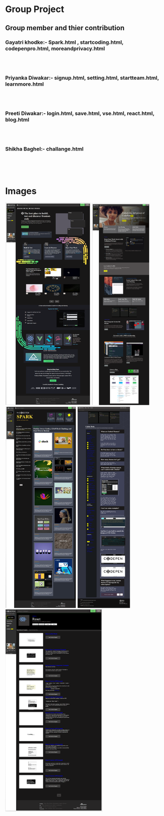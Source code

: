 <h1>Group Project</h1>
<h2>Group member and thier contribution</h2>
<h3>Gayatri khodke:- Spark.html , startcoding.html, codepenpro.html, moreandprivacy.html </h3>
<br><br>
<h3>Priyanka Diwakar:-  signup.html, setting.html, startteam.html, learnmore.html  </h3>
<br><br>
<h3>Preeti Diwakar:- login.html, save.html, vse.html, react.html, blog.html </h3>
<br><br>
<h3>Shikha Baghel:- challange.html</h3>

<br><br><br>
<h1>Images</h1>
<img src="./images/firstpage.png">
<img src="./images/codepenpro.png">
<img src="./images/spark.png">
<img src="./images/learmore.png">
<img src="./images/react.png">